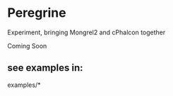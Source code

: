 # Peregrine

Experiment, bringing Mongrel2 and cPhalcon together

Coming Soon

## see examples in:

examples/*

